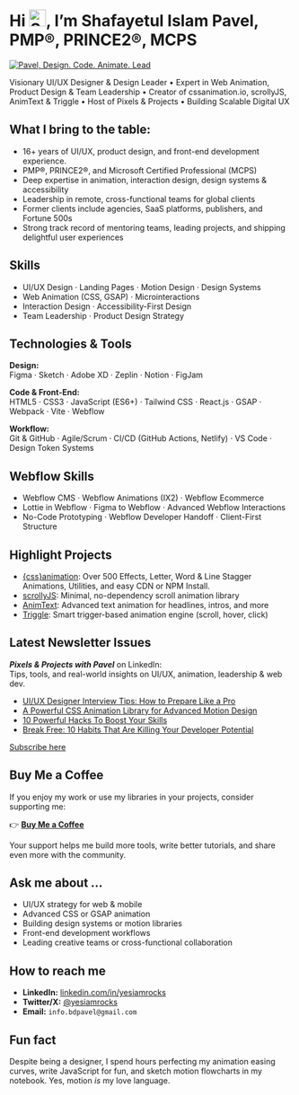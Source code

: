 <h1>Hi <img src="https://raw.githubusercontent.com/verma-anushka/verma-anushka/master/gifs/wave.gif" alt="Shafayetul Islam Pavel on Github" width="30px">, I’m Shafayetul Islam Pavel, PMP®, PRINCE2®, MCPS</h1>

[![Pavel, Design. Code. Animate. Lead](https://pimp-my-readme-next.vercel.app/api/wavy-banner?subtitle=Design.%20Code.%20Animate.%20Lead&title=Pavel)](https://www.linkedin.com/in/shafayetul/)

Visionary UI/UX Designer & Design Leader • Expert in Web Animation, Product Design & Team Leadership • Creator of cssanimation.io, scrollyJS, AnimText & Triggle • Host of Pixels & Projects • Building Scalable Digital UX

## What I bring to the table:

- 16+ years of UI/UX, product design, and front-end development experience.
- PMP®, PRINCE2®, and Microsoft Certified Professional (MCPS)
- Deep expertise in animation, interaction design, design systems & accessibility
- Leadership in remote, cross-functional teams for global clients
- Former clients include agencies, SaaS platforms, publishers, and Fortune 500s
- Strong track record of mentoring teams, leading projects, and shipping delightful user experiences

## Skills

- UI/UX Design · Landing Pages · Motion Design · Design Systems
- Web Animation (CSS, GSAP) · Microinteractions
- Interaction Design · Accessibility-First Design
- Team Leadership · Product Design Strategy

## Technologies & Tools

**Design:**  
Figma · Sketch · Adobe XD · Zeplin · Notion · FigJam

**Code & Front-End:**  
HTML5 · CSS3 · JavaScript (ES6+) · Tailwind CSS · React.js · GSAP · Webpack · Vite · Webflow

**Workflow:**  
Git & GitHub · Agile/Scrum · CI/CD (GitHub Actions, Netlify) · VS Code · Design Token Systems

## Webflow Skills

- Webflow CMS · Webflow Animations (IX2) · Webflow Ecommerce
- Lottie in Webflow · Figma to Webflow · Advanced Webflow Interactions
- No-Code Prototyping · Webflow Developer Handoff · Client-First Structure

## Highlight Projects

- [{css}animation](https://github.com/yesiamrocks/cssanimation): Over 500 Effects, Letter, Word & Line Stagger Animations, Utilities, and easy CDN or NPM Install.
- [scrollyJS](https://github.com/yesiamrocks/scrollyjs): Minimal, no-dependency scroll animation library
- [AnimText](https://github.com/yesiamrocks/animtext): Advanced text animation for headlines, intros, and more
- [Triggle](https://github.com/yesiamrocks/triggle): Smart trigger-based animation engine (scroll, hover, click)

## Latest Newsletter Issues

**_Pixels & Projects with Pavel_** on LinkedIn:  
Tips, tools, and real-world insights on UI/UX, animation, leadership & web dev.

- [UI/UX Designer Interview Tips: How to Prepare Like a Pro](https://www.linkedin.com/pulse/uiux-designer-interview-tips-how-prepare-like-pro-shafayetul-islam-opocc)
- [A Powerful CSS Animation Library for Advanced Motion Design](https://www.linkedin.com/pulse/powerful-css-animation-library-advanced-motion-design-9tjnc/)
- [10 Powerful Hacks To Boost Your Skills](https://www.linkedin.com/pulse/10-powerful-hacks-boost-your-skills-pavel-pmp-prince2-mcps-yyooc/)
- [Break Free: 10 Habits That Are Killing Your Developer Potential](https://www.linkedin.com/pulse/break-free-10-habits-killing-your-developer-potential/)

[Subscribe here](https://www.linkedin.com/newsletters/pixels-projects-with-pavel-7093275757006782464/)

## Buy Me a Coffee

If you enjoy my work or use my libraries in your projects, consider supporting me:

👉 [**Buy Me a Coffee**](https://buymeacoffee.com/yesiamrocks)

Your support helps me build more tools, write better tutorials, and share even more with the community.

## Ask me about …

- UI/UX strategy for web & mobile
- Advanced CSS or GSAP animation
- Building design systems or motion libraries
- Front-end development workflows
- Leading creative teams or cross-functional collaboration

## How to reach me

- **LinkedIn:** [linkedin.com/in/yesiamrocks](https://www.linkedin.com/in/yesiamrocks)
- **Twitter/X:** [@yesiamrocks](https://twitter.com/yesiamrocks)
- **Email:** `info.bdpavel@gmail.com`

## Fun fact

Despite being a designer, I spend hours perfecting my animation easing curves, write JavaScript for fun, and sketch motion flowcharts in my notebook. Yes, motion _is_ my love language.
